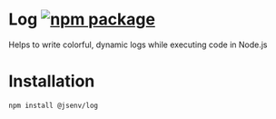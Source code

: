 # Log [![npm package](https://img.shields.io/npm/v/@jsenv/log.svg?logo=npm&label=package)](https://www.npmjs.com/package/@jsenv/log)

Helps to write colorful, dynamic logs while executing code in Node.js

# Installation

```console
npm install @jsenv/log
```
